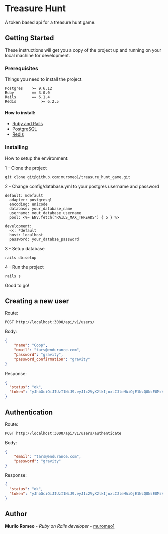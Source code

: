# Treasure Hunt

A token based api for a treasure hunt game.

## Getting Started

These instructions will get you a copy of the project up and running on your local machine for development.

### Prerequisites

Things you need to install the project.

```
Postgres 	>= 9.6.12
Ruby 		== 3.0.0
Rails		== 6.1.4
Redis           >= 6.2.5
```

#### How to install:

- [Ruby and Rails](https://gorails.com/setup/ubuntu/20.04)
- [PostgreSQL](https://www.postgresql.org/download/linux/ubuntu/)
- [Redis](https://redis.io/topics/quickstart)

### Installing

How to setup the environment:

1 - Clone the project

```
git clone git@github.com:muromeo1/treasure_hunt_game.git
```

2 - Change config/database.yml to your postgres username and password

```
default: &default
  adapter: postgresql
  encoding: unicode
  database: your_database_name
  username: yout_database_username
  pool: <%= ENV.fetch("RAILS_MAX_THREADS") { 5 } %>

development:
  <<: *default
  host: localhost
  password: your_databse_password
```

3 - Setup database

```
rails db:setup
```

4 - Run the project

```
rails s
```

Good to go!

## Creating a new user
Route: 
```
POST http://localhost:3000/api/v1/users/
```
Body:
```json
{
	"name": "Coop",
	"email": "tars@endurance.com",
	"password": "gravity",
	"password_confirmation": "gravity"
}
```
Response:
```json
{
  "status": "ok",
  "token": "yJhbGciOiJIUzI1NiJ9.eyJ1c2VyX2lkIjoxLCJleHAiOjE1NzQ0NzE0MzV9.RPOt01FcfER6tTbClsHq5GTKbx3HWfOAYHy9YV4YmlQ"
}
```

## Authentication
Route: 
```
POST http://localhost:3000/api/v1/users/authenticate
```
Body:
```json
{
	"email": "tars@endurance.com",
	"password": "gravity"
}
```
Response:
```json
{
  "status": "ok",
  "token": "yJhbGciOiJIUzI1NiJ9.eyJ1c2VyX2lkIjoxLCJleHAiOjE1NzQ0NzE0MzV9.RPOt01FcfER6tTbClsHq5GTKbx3HWfOAYHy9YV4YmlQ"
}
```

## Author

**Murilo Romeo** - *Ruby on Rails developer* - [muromeo1](https://github.com/muromeo1)
